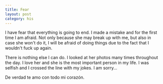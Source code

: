 ```yaml
---
title: Fear
layout: post
category: his
---
```


I have fear that everything is going to end. I made a mistake and for the first time I am afraid. Not only because she may break up with me, but also in case she won't do it, I will be afraid of doing things due to the fact that I wouldn't fuck up again.

There is nothing else I can do. I looked at her photos many times throughout the day. I love her and she is the most important person in my life. I was selfish and I crossed the line with my jokes. I am sorry...

De verdad te amo con todo mi corazón.

